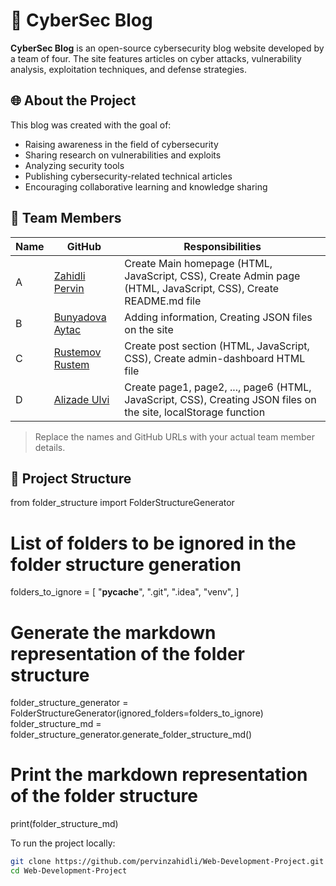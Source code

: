 # 🔐 CyberSec Blog

**CyberSec Blog** is an open-source cybersecurity blog website developed by a team of four. The site features articles on cyber attacks, vulnerability analysis, exploitation techniques, and defense strategies.

## 🌐 About the Project

This blog was created with the goal of:

- Raising awareness in the field of cybersecurity  
- Sharing research on vulnerabilities and exploits  
- Analyzing security tools  
- Publishing cybersecurity-related technical articles  
- Encouraging collaborative learning and knowledge sharing

## 👥 Team Members

| Name    | GitHub    | Responsibilities |
|---|---|---|
| A    | [Zahidli Pervin](https://github.com/pervinzahidli) | Create Main homepage (HTML, JavaScript, CSS), Create Admin page (HTML, JavaScript, CSS), Create README.md file |
| B    | [Bunyadova Aytac](https://github.com/bunyadovaytac) | Adding information, Creating JSON files on the site |
| C    | [Rustemov Rustem](https://github.com/Bustamov13) | Create post section (HTML, JavaScript, CSS), Create admin-dashboard HTML file |
| D    | [Alizade Ulvi](https://github.com/AlizadaUlvi) | Create page1, page2, ..., page6 (HTML, JavaScript, CSS), Creating JSON files on the site, localStorage function |

> Replace the names and GitHub URLs with your actual team member details.

## 📁 Project Structure
from folder_structure import FolderStructureGenerator

# List of folders to be ignored in the folder structure generation
folders_to_ignore = [
    "__pycache__",
    ".git",
    ".idea",
    "venv",
]

# Generate the markdown representation of the folder structure
folder_structure_generator = FolderStructureGenerator(ignored_folders=folders_to_ignore)
folder_structure_md = folder_structure_generator.generate_folder_structure_md()

# Print the markdown representation of the folder structure
print(folder_structure_md)

To run the project locally:

```bash
git clone https://github.com/pervinzahidli/Web-Development-Project.git
cd Web-Development-Project
